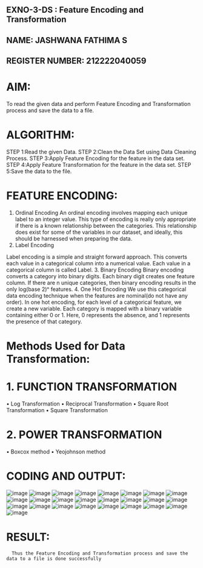 ## EXNO-3-DS : Feature Encoding and Transformation
## NAME: JASHWANA FATHIMA S
## REGISTER NUMBER: 212222040059
# AIM:
To read the given data and perform Feature Encoding and Transformation process and save the data to a file.

# ALGORITHM:
STEP 1:Read the given Data.
STEP 2:Clean the Data Set using Data Cleaning Process.
STEP 3:Apply Feature Encoding for the feature in the data set.
STEP 4:Apply Feature Transformation for the feature in the data set.
STEP 5:Save the data to the file.

# FEATURE ENCODING:
1. Ordinal Encoding
An ordinal encoding involves mapping each unique label to an integer value. This type of encoding is really only appropriate if there is a known relationship between the categories. This relationship does exist for some of the variables in our dataset, and ideally, this should be harnessed when preparing the data.
2. Label Encoding

Label encoding is a simple and straight forward approach. This converts each value in a categorical column into a numerical value. Each value in a categorical column is called Label.
3. Binary Encoding
Binary encoding converts a category into binary digits. Each binary digit creates one feature column. If there are n unique categories, then binary encoding results in the only log(base 2)ⁿ features.
4. One Hot Encoding
We use this categorical data encoding technique when the features are nominal(do not have any order). In one hot encoding, for each level of a categorical feature, we create a new variable. Each category is mapped with a binary variable containing either 0 or 1. Here, 0 represents the absence, and 1 represents the presence of that category.

# Methods Used for Data Transformation:
  # 1. FUNCTION TRANSFORMATION
• Log Transformation
• Reciprocal Transformation
• Square Root Transformation
• Square Transformation
  # 2. POWER TRANSFORMATION
• Boxcox method
• Yeojohnson method

# CODING AND OUTPUT:
![image](https://github.com/user-attachments/assets/16ec8f3b-5c97-4c8d-8ce6-b969977f2f0a)
![image](https://github.com/user-attachments/assets/024d5efd-9975-44f8-a598-99ed68892499)
![image](https://github.com/user-attachments/assets/bb93bdff-fa7d-47e5-9a36-c5b58aff8492)
![image](https://github.com/user-attachments/assets/114832e1-8caf-49e4-9072-948c20e09177)
![image](https://github.com/user-attachments/assets/38e43d41-087e-4ab0-bbb8-f26f0f43b1ad)
![image](https://github.com/user-attachments/assets/9e3984d7-cf9f-433f-83d8-70da04b2435e)
![image](https://github.com/user-attachments/assets/3a36fbb6-7193-4216-9732-9b4d3a50ba14)
![image](https://github.com/user-attachments/assets/d346d38d-5f83-4271-a43d-b8ba5cf9eef1)
![image](https://github.com/user-attachments/assets/c94442d4-4960-4c5d-84e5-3a1aba0ccf92)
![image](https://github.com/user-attachments/assets/10ee94c5-f239-4efc-b5f2-48a1515f4d65)
![image](https://github.com/user-attachments/assets/aa594093-379a-42e2-affb-dfa1cc61dd5e)
![image](https://github.com/user-attachments/assets/effb0544-e380-4ef5-af54-8ebd083c8ea5)
![image](https://github.com/user-attachments/assets/320e3a30-4970-4c71-b2b2-dc98728828cb)
![image](https://github.com/user-attachments/assets/e6fdc622-4ee4-4d13-a9f9-40408a649f3e)
![image](https://github.com/user-attachments/assets/d7d7a1dc-85d3-4e0a-a61e-f88783a2a991)
![image](https://github.com/user-attachments/assets/aede1e16-3c12-49b6-84c0-7d4568a37928)
![image](https://github.com/user-attachments/assets/6198e9c7-1c13-4b1d-a938-fabdf8db48e8)
![image](https://github.com/user-attachments/assets/eab28d42-557e-4f4c-b201-67983cd6e265)
![image](https://github.com/user-attachments/assets/40077d94-0af2-414e-b3a1-0a932de8febc)
![image](https://github.com/user-attachments/assets/deb7e0f3-bf4a-4ed3-94f6-0261d74ab42d)
![image](https://github.com/user-attachments/assets/3f5ccb47-aa0b-4072-b26c-1bebdc4e1445)
![image](https://github.com/user-attachments/assets/efcabfef-934a-417e-8fd8-0adf225d7358)
![image](https://github.com/user-attachments/assets/054dab80-549c-4d12-9bd8-6023b4d2763b)
![image](https://github.com/user-attachments/assets/72ec397f-3264-4493-8132-a8e00b46fa84)
![image](https://github.com/user-attachments/assets/ca39631f-5130-417b-a7ad-fe1ad1107285)



# RESULT:
      Thus the Feature Encoding and Transformation process and save the data to a file is done successfully       

       
